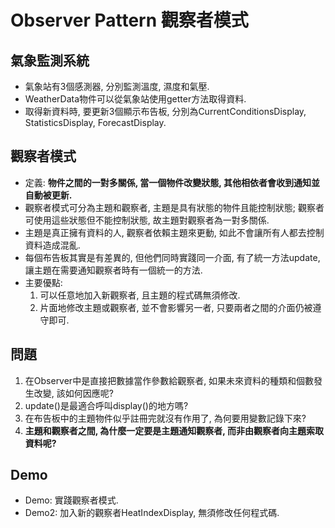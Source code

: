 # Observer Pattern 觀察者模式

## 氣象監測系統
* 氣象站有3個感測器, 分別監測溫度, 濕度和氣壓.
* WeatherData物件可以從氣象站使用getter方法取得資料.
* 取得新資料時, 要更新3個顯示布告板, 分別為CurrentConditionsDisplay, StatisticsDisplay, ForecastDisplay.

## 觀察者模式
* 定義: __物件之間的一對多關係, 當一個物件改變狀態, 其他相依者會收到通知並自動被更新.__
* 觀察者模式可分為主題和觀察者, 主題是具有狀態的物件且能控制狀態; 觀察者可使用這些狀態但不能控制狀態, 故主題對觀察者為一對多關係.
* 主題是真正擁有資料的人, 觀察者依賴主題來更動, 如此不會讓所有人都去控制資料造成混亂.
* 每個布告板其實是有差異的, 但他們同時實踐同一介面, 有了統一方法update, 讓主題在需要通知觀察者時有一個統一的方法.
* 主要優點:
	1. 可以任意地加入新觀察者, 且主題的程式碼無須修改.
	1. 片面地修改主題或觀察者, 並不會影響另一者, 只要兩者之間的介面仍被遵守即可.
	
## 問題
1. 在Observer中是直接把數據當作參數給觀察者, 如果未來資料的種類和個數發生改變, 該如何因應呢?
1. update()是最適合呼叫display()的地方嗎?
1. 在布告板中的主題物件似乎註冊完就沒有作用了, 為何要用變數記錄下來?
1. __主題和觀察者之間, 為什麼一定要是主題通知觀察者, 而非由觀察者向主題索取資料呢?__
	
## Demo
* Demo: 實踐觀察者模式.
* Demo2: 加入新的觀察者HeatIndexDisplay, 無須修改任何程式碼.
